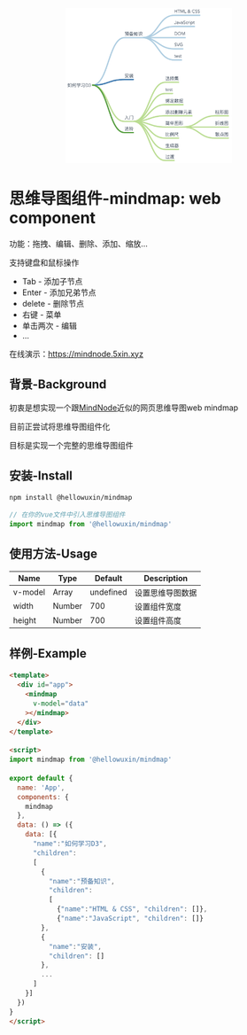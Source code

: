 <p align="center">
  <img src="./public/mindmap.png" width="300"/>
</p>

# 思维导图组件-mindmap: web component

功能：拖拽、编辑、删除、添加、缩放...

支持键盘和鼠标操作

- Tab - 添加子节点
- Enter - 添加兄弟节点
- delete - 删除节点
- 右键 - 菜单
- 单击两次 - 编辑
- ...

在线演示：<https://mindnode.5xin.xyz>

## 背景-Background

初衷是想实现一个跟[MindNode](https://mindnode.com)近似的网页思维导图web mindmap

目前正尝试将思维导图组件化

目标是实现一个完整的思维导图组件

## 安装-Install

```sh
npm install @hellowuxin/mindmap
```

```js
// 在你的vue文件中引入思维导图组件
import mindmap from '@hellowuxin/mindmap'
```

## 使用方法-Usage

| Name    | Type   | Default   | Description    |
| ---     | ---    | ---       | ---            |
| v-model | Array  | undefined | 设置思维导图数据  |
| width   | Number | 700       | 设置组件宽度     |
| height  | Number | 700       | 设置组件高度     |

## 样例-Example

```html
<template>
  <div id="app">
    <mindmap
      v-model="data"
    ></mindmap>
  </div>
</template>

<script>
import mindmap from '@hellowuxin/mindmap'

export default {
  name: 'App',
  components: {
    mindmap
  },
  data: () => ({
    data: [{
      "name":"如何学习D3",
      "children":
      [
        {
          "name":"预备知识",
          "children":
          [
            {"name":"HTML & CSS", "children": []},
            {"name":"JavaScript", "children": []}
        },
        {
          "name":"安装",
          "children": []
        },
        ...
      ]
    }]
  })
}
</script>
```
